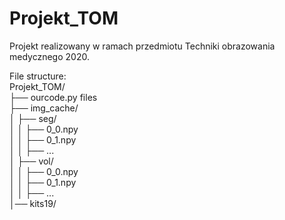 # Projekt_TOM
Projekt realizowany w ramach przedmiotu Techniki obrazowania medycznego 2020.

File structure: <br>
Projekt_TOM/ <br>
├── ourcode.py files <br>
├── img_cache/ <br>
│   ├── seg/ <br>
│   │   ├── 0_0.npy <br>
│   │   ├── 0_1.npy<br>
│   │   ├── ... <br>
│   ├── vol/ <br>
│   │   ├── 0_0.npy <br>
│   │   ├── 0_1.npy <br>
│   │   ├── ... <br>
│── kits19/ <br>

